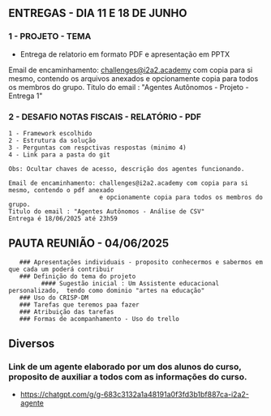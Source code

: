 ## ENTREGAS - DIA 11 E 18 DE JUNHO

### 1 - PROJETO - TEMA
  - Entrega de relatorio em formato PDF e apresentação em PPTX
   
   Email de encaminhamento: challenges@i2a2.academy com copia para si mesmo, contendo os arquivos anexados 
                            e opcionamente copia para todos os membros do grupo.
   Titulo do email : "Agentes Autônomos - Projeto - Entrega 1"
   
### 2 - DESAFIO NOTAS FISCAIS - RELATÓRIO - PDF

    1 - Framework escolhido
    2 - Estrutura da solução
    3 - Perguntas com respctivas respostas (minimo 4)
    4 - Link para a pasta do git

    Obs: Ocultar chaves de acesso, descrição dos agentes funcionando.

    Email de encaminhamento: challenges@i2a2.academy com copia para si mesmo, contendo o pdf anexado 
                             e opcionamente copia para todos os membros do grupo.
    Titulo do email : "Agentes Autônomos - Análise de CSV"
    Entrega é 18/06/2025 até 23h59   

 ## PAUTA REUNIÃO - 04/06/2025

       ### Apresentações individuais - proposito conhecermos e sabermos em que cada um poderá contribuir
       ### Definição do tema do projeto
             #### Sugestão inicial : Um Assistente educacional personalizado,  tendo como dominio "artes na educação"
       ### Uso do CRISP-DM      
       ### Tarefas que teremos paa fazer
       ### Atribuição das tarefas
       ### Formas de acompanhamento - Uso do trello

 ## Diversos
 
   ### Link de um agente elaborado por um dos alunos do curso, proposito de auxiliar a todos com as informações do curso.
   - https://chatgpt.com/g/g-683c3132a1a48191a0f3fd3b1bf887ca-i2a2-agente
